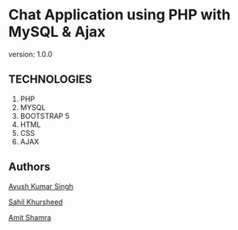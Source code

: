 # Chat Application using PHP with MySQL & Ajax

version: 1.0.0

## TECHNOLOGIES

1. PHP
1. MYSQL
1. BOOTSTRAP 5
1. HTML
1. CSS
1. AJAX


## Authors
[Ayush Kumar Singh](https://github.com/ayush-singh-07)

[Sahil Khursheed](https://github.com/sahilkhursheed)

[Amit Shamra](https://github.com/)
